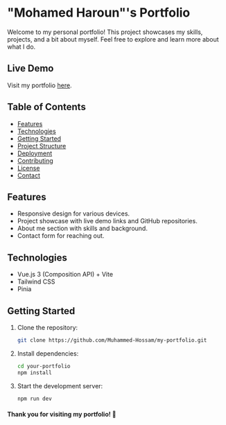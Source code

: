 # "Mohamed Haroun"'s Portfolio

Welcome to my personal portfolio! This project showcases my skills, projects, and a bit about myself. Feel free to explore and learn more about what I do.

## Live Demo

Visit my portfolio [here](https://mohamedharoun.vercel.app/).

## Table of Contents

- [Features](#features)
- [Technologies](#technologies)
- [Getting Started](#getting-started)
- [Project Structure](#project-structure)
- [Deployment](#deployment)
- [Contributing](#contributing)
- [License](#license)
- [Contact](#contact)

## Features

- Responsive design for various devices.
- Project showcase with live demo links and GitHub repositories.
- About me section with skills and background.
- Contact form for reaching out.

## Technologies

- Vue.js 3 (Composition API) + Vite
- Tailwind CSS
- Pinia

## Getting Started

1. Clone the repository:

   ```bash
   git clone https://github.com/Muhammed-Hossam/my-portfolio.git

2. Install dependencies:
   ```bash
   cd your-portfolio
   npm install

3. Start the development server:
   ```bash
   npm run dev

#### Thank you for visiting my portfolio! 🚀
